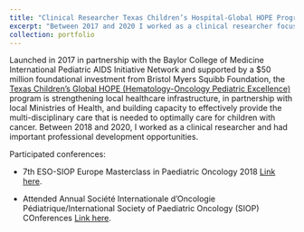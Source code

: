 ```yaml
---
title: "Clinical Researcher Texas Children’s Hospital-Global HOPE Program, malawi"
excerpt: "Between 2017 and 2020 I worked as a clinical researcher focusing on childhood cancer <br/><img src='/images/iccd.jpg'>"
collection: portfolio
---
```


Launched in 2017 in partnership with the Baylor College of Medicine International Pediatric AIDS Initiative Network and supported by a $50 million foundational investment from Bristol Myers Squibb Foundation, the [Texas Children’s Global HOPE (Hematology-Oncology Pediatric Excellence)](https://www.texaschildrensglobalhealth.org/global-hope) program is strengthening local healthcare infrastructure, in partnership with local Ministries of Health, and building capacity to effectively provide the multi-disciplinary care that is needed to optimally care for children with cancer. Between 2018 and 2020, I worked as a clinical researcher and had important professional development opportunities.

Participated conferences: 
- 7th ESO-SIOP Europe Masterclass in Paediatric Oncology 2018 [Link here](https://www.eso.net/en/what%2dwe%2ddo/past%2devents/events%2d2018/7th-eso-siop-europe-masterclass-in-paediatric-oncology/3-1506-0-).
  
- Attended Annual Société Internationale d’Oncologie Pédiatrique/International Society of Paediatric Oncology (SIOP) COnferences [Link here](https://siop-online.org).
